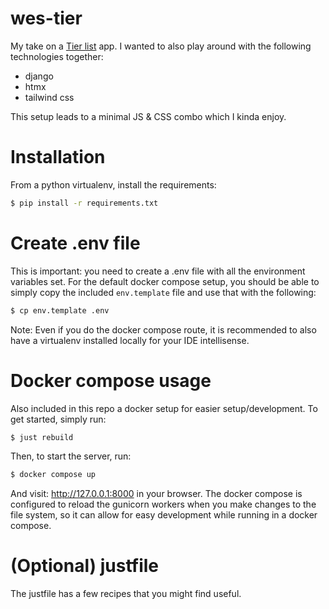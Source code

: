 # wes-tier

My take on a [Tier list](https://en.wikipedia.org/wiki/Tier_list) app. I wanted
to also play around with the following technologies together:

* django
* htmx
* tailwind css

This setup leads to a minimal JS & CSS combo which I kinda enjoy.


# Installation

From a python virtualenv, install the requirements:

```sh
$ pip install -r requirements.txt
```

# Create .env file

This is important: you need to create a .env file with all the environment
variables set. For the default docker compose setup, you should be able to
simply copy the included `env.template` file and use that with the following:

```sh
$ cp env.template .env
```

Note: Even if you do the docker compose route, it is recommended to also have a
virtualenv installed locally for your IDE intellisense.

# Docker compose usage

Also included in this repo a docker setup for easier setup/development. To get
started, simply run:

```sh
$ just rebuild
```

Then, to start the server, run:

```sh
$ docker compose up
```
And visit: http://127.0.0.1:8000 in your browser. The docker compose is configured
to reload the gunicorn workers when you make changes to the file system, so it
can allow for easy development while running in a docker compose.


# (Optional) justfile

The justfile has a few recipes that you might find useful.
